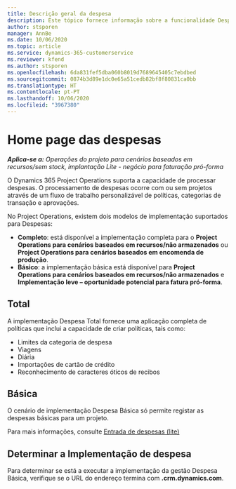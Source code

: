 ```yaml
---
title: Descrição geral da despesa
description: Este tópico fornece informação sobre a funcionalidade Despesa no Project Operations.
author: stsporen
manager: AnnBe
ms.date: 10/06/2020
ms.topic: article
ms.service: dynamics-365-customerservice
ms.reviewer: kfend
ms.author: stsporen
ms.openlocfilehash: 6da831fef5dba060b8019d7689645405c7ebdbed
ms.sourcegitcommit: 0874b3d89e1dc0e65a51cedb82bf8f80831ca0bb
ms.translationtype: HT
ms.contentlocale: pt-PT
ms.lasthandoff: 10/06/2020
ms.locfileid: "3967380"
---
```

# <a name="expense-home-page"></a>Home page das despesas

_**Aplica-se a:** Operações do projeto para cenários baseados em recursos/sem stock, implantação Lite - negócio para faturação pró-forma_


O Dynamics 365 Project Operations suporta a capacidade de processar despesas. O processamento de despesas ocorre com ou sem projetos através de um fluxo de trabalho personalizável de políticas, categorias de transação e aprovações.

No Project Operations, existem dois modelos de implementação suportados para Despesas: 

- **Completo**: está disponível a implementação completa para o **Project Operations para cenários baseados em recursos/não armazenados** ou **Project Operations para cenários baseados em encomenda de produção**.
- **Básico**: a implementação básica está disponível para **Project Operations para cenários baseados em recursos/não armazenados** e **Implementação leve – oportunidade potencial para fatura pró-forma**.

## <a name="full"></a>Total 
A implementação Despesa Total fornece uma aplicação completa de políticas que inclui a capacidade de criar políticas, tais como:

  - Limites da categoria de despesa
  - Viagens
  - Diária
  - Importações de cartão de crédito
  - Reconhecimento de caracteres óticos de recibos

## <a name="basic"></a>Básica 
O cenário de implementação Despesa Básica só permite registar as despesas básicas para um projeto. 

Para mais informações, consulte [Entrada de despesas (lite)](basic-expense.md)

## <a name="determine-your-expense-deployment"></a>Determinar a Implementação de despesa
Para determinar se está a executar a implementação da gestão Despesa Básica, verifique se o URL do endereço termina com **.crm.dynamics.com**. 
